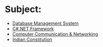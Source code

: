 # Subject:
 - [Database Management System](dbms/assignments/index.md)
 - [C#.NET Framework](cs/assignments/index.md)
 - [Computer Communication & Networking](ccn/assignments/index.md)
 - [Indian Constitution](ic/assignments/index.md)